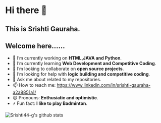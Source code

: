 # Hi there 👋
## This is Srishti Gauraha.
 ## Welcome here......

- 🔭 I’m currently working on **HTML,JAVA and Python**.
- 🌱 I’m currently learning  **Web Development and Competitive Coding**.
- 👯 I’m looking to collaborate on  **open source projects**.
- 🤔 I’m looking for help with  **logic building and competitive coding**.
- 💬 Ask me about related to my repositories.
- 📫 How to reach me: https://www.linkedin.com/in/srishti-gauraha-a2a8851a1/
- 😄 Pronouns: **Enthusiatic and optimistic**.
- ⚡ Fun fact:  **I like to play Badminton**.



![Srishti44-g's github stats](https://github-readme-stats.vercel.app/api?username=Srishti44-g&theme=omni&show_icons=true)
